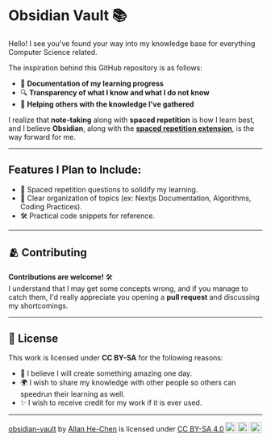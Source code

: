 # Obsidian Vault 📚

Hello! I see you've found your way into my knowledge base for everything Computer Science related. 

The inspiration behind this GitHub repository is as follows:
- 📝 **Documentation of my learning progress**
- 🔍 **Transparency of what I know and what I do not know**
- 🤝 **Helping others with the knowledge I've gathered**

I realize that **note-taking** along with **spaced repetition** is how I learn best, and I believe **Obsidian**, along with the [**spaced repetition extension**](https://github.com/open-spaced-repetition/obsidian-spaced-repetition-recall), is the way forward for me.

---

## Features I Plan to Include:
- 🧠 Spaced repetition questions to solidify my learning.
- 📂 Clear organization of topics (ex: Nextjs Documentation, Algorithms, Coding Practices).
- 🛠 Practical code snippets for reference.

---

## 🫂 Contributing

**Contributions are welcome!** 🛠  
I understand that I may get some concepts wrong, and if you manage to catch them, I'd really appreciate you opening a **pull request** and discussing my shortcomings.

---

## 📜 License

This work is licensed under **CC BY-SA** for the following reasons:
- 🌟 I believe I will create something amazing one day.  
- 🌍 I wish to share my knowledge with other people so others can speedrun their learning as well.  
- ✨ I wish to receive credit for my work if it is ever used.

---

<p xmlns:cc="http://creativecommons.org/ns#" xmlns:dct="http://purl.org/dc/terms/"><a property="dct:title" rel="cc:attributionURL" href="https://github.com/allanhechen/obsidian-vault">obsidian-vault</a> by <a rel="cc:attributionURL dct:creator" property="cc:attributionName" href="https://github.com/allanhechen/">Allan He-Chen</a> is licensed under <a href="https://creativecommons.org/licenses/by-sa/4.0/?ref=chooser-v1" target="_blank" rel="license noopener noreferrer" style="display:inline-block;">CC BY-SA 4.0<img style="height:22px!important;margin-left:3px;vertical-align:text-bottom;" src="https://mirrors.creativecommons.org/presskit/icons/cc.svg?ref=chooser-v1" alt=""><img style="height:22px!important;margin-left:3px;vertical-align:text-bottom;" src="https://mirrors.creativecommons.org/presskit/icons/by.svg?ref=chooser-v1" alt=""><img style="height:22px!important;margin-left:3px;vertical-align:text-bottom;" src="https://mirrors.creativecommons.org/presskit/icons/sa.svg?ref=chooser-v1" alt=""></a></p>
